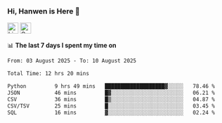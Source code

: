 ### Hi, Hanwen is Here 👋
<p>
	<a href="https://www.linkedin.com/in/liu-hanwen/"><img src="https://img.shields.io/badge/@hanwen-0A66C2?style=flat&logo=LinkedIn&logoColor=white" alt="Linkedin"  height="25px"/></a> 
	<a href="https://scholar.google.com/citations?user=HDF0su0AAAAJ"><img src="https://img.shields.io/badge/scholar-4385FE.svg?&style=plastic&logo=google-scholar&logoColor=white" alt="Google Scholar" height="25px"> </a>
</p>

📊 **The last 7 days I spent my time on** 
<!--START_SECTION:waka-->

```txt
From: 03 August 2025 - To: 10 August 2025

Total Time: 12 hrs 20 mins

Python         9 hrs 49 mins   ███████████████████▓░░░░░   78.46 %
JSON           46 mins         █▓░░░░░░░░░░░░░░░░░░░░░░░   06.21 %
CSV            36 mins         █▒░░░░░░░░░░░░░░░░░░░░░░░   04.87 %
CSV/TSV        25 mins         █░░░░░░░░░░░░░░░░░░░░░░░░   03.45 %
SQL            16 mins         ▓░░░░░░░░░░░░░░░░░░░░░░░░   02.24 %
```

<!--END_SECTION:waka-->


<!--
**david990917/david990917** is a ✨ _special_ ✨ repository because its `README.md` (this file) appears on your GitHub profile.

Here are some ideas to get you started:

- 🔭 I’m currently working on ...
- 🌱 I’m currently learning ...
- 👯 I’m looking to collaborate on ...
- 🤔 I’m looking for help with ...
- 💬 Ask me about ...
- 📫 How to reach me: ...
- 😄 Pronouns: ...
- ⚡ Fun fact: ...
-->
